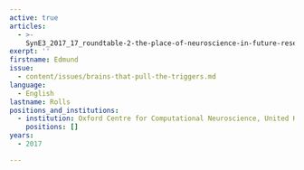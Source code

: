 ```yaml
---
active: true
articles:
  - >-
    SynE3_2017_17_roundtable-2-the-place-of-neuroscience-in-future-research-on-perpetrators-of-extreme-violence
exerpt: ''
firstname: Edmund
issue:
  - content/issues/brains-that-pull-the-triggers.md
language:
  - English
lastname: Rolls
positions_and_institutions:
  - institution: Oxford Centre for Computational Neuroscience, United Kingdom
    positions: []
years:
  - 2017

---
```

